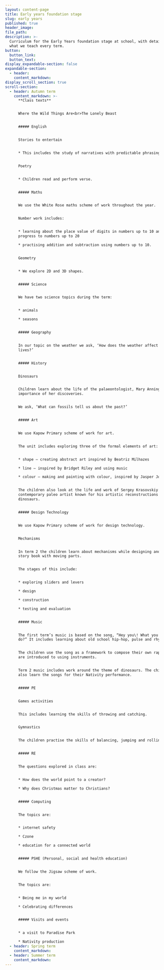 ```yaml
---
layout: content-page
title: Early years foundation stage
slug: early years
published: true
header_image:
file_path:
description: >-
  Curriculum for the Early Years foundation stage at school, with details of
  what we teach every term.
button:
  button_link:
  button_text:
display_expandable-section: false
expandable-section:
  - header:
    content_markdown:
display_scroll_section: true
scroll-section:
  - header: Autumn term
    content_markdown: >-
      **Class texts**


      Where the Wild Things Are<br>The Lonely Beast


      ##### English


      Stories to entertain


      * This includes the study of narratives with predictable phrasing.


      Poetry


      * Children read and perform verse.


      ##### Maths


      We use the White Rose maths scheme of work throughout the year.


      Number work includes:


      * learning about the place value of digits in numbers up to 10 and
      progress to numbers up to 20

      * practising addition and subtraction using numbers up to 10.


      Geometry


      * We explore 2D and 3D shapes.


      ##### Science


      We have two science topics during the term:


      * animals

      * seasons


      ##### Geography


      In our topic on the weather we ask, ‘How does the weather affect our
      lives?’


      ##### History


      Dinosaurs


      Children learn about the life of the palaeontologist, Mary Anning, and the
      importance of her discoveries.


      We ask, ‘What can fossils tell us about the past?’


      ##### Art


      We use Kapow Primary scheme of work for art.


      The unit includes exploring three of the formal elements of art:


      * shape – creating abstract art inspired by Beatriz Milhazes

      * line – inspired by Bridget Riley and using music

      * colour – making and painting with colour, inspired by Jasper Johns


      The children also look at the life and work of Sergey Krasovskiy. He is a
      contemporary paleo artist known for his artistic reconstructions of
      dinosaurs.


      ##### Design Technology


      We use Kapow Primary scheme of work for design technology.


      Mechanisms


      In term 2 the children learn about mechanisms while designing and making a
      story book with moving parts.


      The stages of this include:


      * exploring sliders and levers

      * design

      * construction

      * testing and evaluation


      ##### Music


      The first term’s music is based on the song, “Hey you\! What you gonna
      do?” It includes learning about old school hip-hop, pulse and rhythm.


      The children use the song as a framework to compose their own rap. They
      are introduced to using instruments.


      Term 2 music includes work around the theme of dinosaurs. The children
      also learn the songs for their Nativity performance.


      ##### PE


      Games activities


      This includes learning the skills of throwing and catching.


      Gymnastics


      The children practise the skills of balancing, jumping and rolling.


      ##### RE


      The questions explored in class are:


      * How does the world point to a creator?

      * Why does Christmas matter to Christians?


      ##### Computing


      The topics are:


      * internet safety

      * Czone

      * education for a connected world


      ##### PSHE (Personal, social and health education)


      We follow the Jigsaw scheme of work.


      The topics are:


      * Being me in my world

      * Celebrating differences


      ##### Visits and events


      * a visit to Paradise Park

      * Nativity production
  - header: Spring term
    content_markdown:
  - header: Summer term
    content_markdown:
---
```


